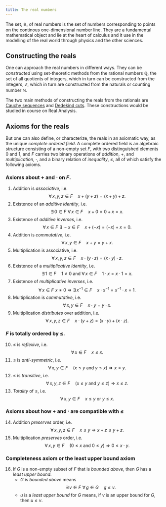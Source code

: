 ```yaml
---
title: The real numbers
---
```


The set, $\mathbb{R}$, of real numbers is the set of numbers corresponding to points on the continous one-dimensional number line. They are a fundamental mathematical object and lie at the heart of calculus and it use in the modelling of the real world through physics and the other sciences. 

## Constructing the reals

One can approach the real numbers in different ways. They can be *constructed* using set-theoretic methods from the rational numbers $\mathbb{Q}$, the set of all quotients of integers, which in turn can be constructed from the integers, $\mathbb{Z}$, which in turn are constructed from the naturals or counting number $\mathbb{N}$. 

The two main methods of constructing the reals from the rationals are [Cauchy sequences](https://en.wikipedia.org/wiki/Cauchy_sequence) and [Dedekind cuts](https://en.wikipedia.org/wiki/Dedekind_cut). These constructions would be studied in course on Real Analysis. 

## Axioms for the reals

But one can also define, or characterize, the reals in an axiomatic way, as the unique *complete ordered field*. A complete ordered field is an algebraic structure consisting of a non-empty set
$F$, with two distinguished elements $0$ and $1$, and $F$ carries two binary operations of *addition*, $+$, and *multiplication*, $\cdot$, and a binary relation of *inequality*, $\leq$, all of which satisfy the following axioms.

### Axioms about $+$ and $\cdot$ on $F$.

1. Addition is *associative*, i.e. $$\forall \, x,y,z \in F \quad x+(y+z) = (x+y)+z.$$
2. Existence of an *additive identity*, i.e. $$ \exists \, 0 \in F \, \, \forall \, x \in F \quad x+0 = 0+x =x.$$
3. Existence of *additive inverses*, i.e. $$ \forall \, x \in F \, \, \exists \, -x \in F \quad x + (-x) =(-x)+x = 0.$$
4. Addition is *commutative*, i.e. $$ \forall \, x,y \in F \quad x+y = y+ x.$$
5. Multiplication is associative, i.e. $$\forall \, x,y,z \in F \quad x \cdot (y \cdot z) = (x \cdot y) \cdot z.$$
6. Existence of a *multiplicative identity*, i.e. $$ \exists \, 1 \in F \quad 1 \neq 0 \text{ and } \forall \, x \in F \quad 1 \cdot x = x \cdot 1 = x.$$
7. Existence of *multiplicative inverses*, i.e. $$ \forall \, x \in F \, \, x \neq 0 \Rightarrow \exists \, x^{-1} \in F \quad x \cdot x^{-1} =x^{-1} \cdot x = 1.$$
8. Multiplication is *commutative*, i.e. $$ \forall \, x,y \in F \quad x \cdot y = y \cdot x.$$
9. Multiplication *distributes* over addition, i.e. $$\forall \, x,y,z \in F \quad x \cdot(y+z) = (x \cdot y) + (x \cdot z).$$

### $F$ is totally ordered by $\leq$.

10. $\leq$ is *reflexive*, i.e. $$\forall \, x \in F \quad x \leq x.$$
11. $\leq$ is *anti-symmetric*, i.e. $$\forall \, x,y \in F \quad \big ( x \leq y \text{ and } y \leq x \big ) \Rightarrow x=y.$$
12. $\leq$ is *transitive*, i.e. $$ \forall \, x,y,z \in F \quad \big ( x \leq y \text{ and } y \leq z \big ) \Rightarrow x \leq z.$$
13. *Totality* of $\leq$, i.e. $$\forall \, x,y \in F \quad x \leq y \text{ or } y \leq x.$$

### Axioms about how $+$ and $\cdot$ are compatible with $\leq$

14. Addition *preserves* order, i.e. $$\forall \,  x,y,z \in F \quad x \leq y \Rightarrow x+z \leq y+z.$$ 
15. Multiplication *preserves* order, i.e. $$\forall \,  x,y  \in F \quad \big ( 0 \leq x \text{ and } 0 \leq y \big ) \Rightarrow 0 \leq x \cdot y.$$ 

### Completeness axiom or the least upper bound axiom

16. If $G$ is a non-empty subset of $F$ that is *bounded above*, then $G$ has a *least upper bound*.
    * $G$ is *bounded above* means $$\exists \, v \in F \, \, \forall \, g \in G \quad g \leq v.$$
    * $u$ is a *least upper bound* for $G$ means, if $v$ is an upper bound for $G$, then $u \leq v$.
